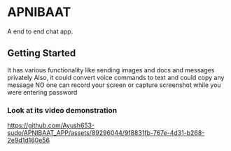 # APNIBAAT

A end to end chat app.

## Getting Started
It has various functionality like sending images and docs and messages privately 
Also, it could convert voice commands to text and could copy any message 
NO one can record your screen or capture screenshot while you were entering password

### Look at its video demonstration 

https://github.com/Ayush653-sudo/APNIBAAT_APP/assets/89296044/9f8831fb-767e-4d31-b268-2e9d1d160e56



